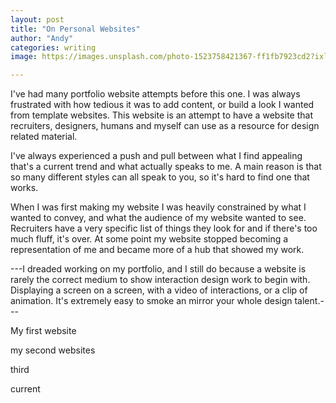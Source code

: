 ```yaml
---
layout: post
title: "On Personal Websites"
author: "Andy"
categories: writing
image: https://images.unsplash.com/photo-1523758421367-ff1fb7923cd2?ixlib=rb-0.3.5&ixid=eyJhcHBfaWQiOjEyMDd9&s=6aceac3e425a44a443543a779f1ae3b3&auto=format&fit=crop&w=2250&q=80

---
```


I've had many portfolio website attempts before this one. I was always frustrated with how tedious it was to add content, or build a look I wanted from template websites. This website is an attempt to have a website that recruiters, designers, humans and myself can use as a resource for design related material.

I've always experienced a push and pull between what I find appealing that's a current trend and what actually speaks to me. A main reason is that so many different styles can all speak to you, so it's hard to find one that works.

When I was first making my website I was heavily constrained by what I wanted to convey, and what the audience of my website wanted to see. Recruiters have a very specific list of things they look for and if there's too much fluff, it's over. At some point my website stopped becoming a representation of me and became more of a hub that showed my work.

---I dreaded working on my portfolio, and I still do because a website is rarely the correct medium to show interaction design work to begin with. Displaying a screen on a screen, with a video of interactions, or a clip of animation. It's extremely easy to smoke an mirror your whole design talent.---



My first website


my second websites

third

current
